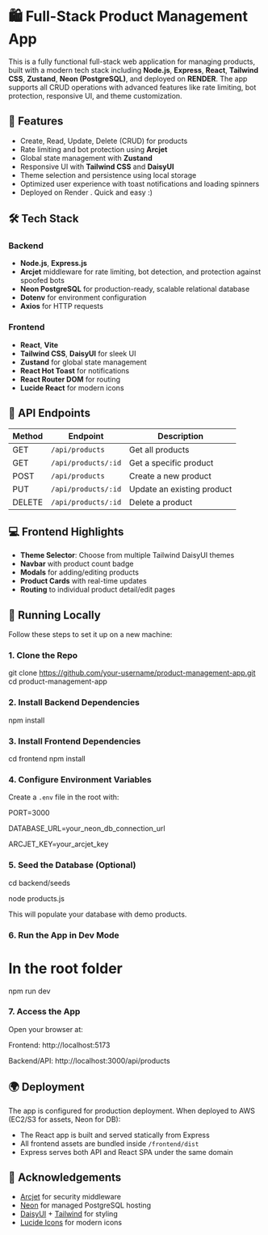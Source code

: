 # 🛍️ Full-Stack Product Management App

This is a fully functional full-stack web application for managing products, built with a modern tech stack including **Node.js**, **Express**, **React**, **Tailwind CSS**, **Zustand**, **Neon (PostgreSQL)**, and deployed on **RENDER**. The app supports all CRUD operations with advanced features like rate limiting, bot protection, responsive UI, and theme customization.

## 🚀 Features

- Create, Read, Update, Delete (CRUD) for products
- Rate limiting and bot protection using **Arcjet**
- Global state management with **Zustand**
- Responsive UI with **Tailwind CSS** and **DaisyUI**
- Theme selection and persistence using local storage
- Optimized user experience with toast notifications and loading spinners
- Deployed on Render . Quick and easy :)

## 🛠️ Tech Stack

### Backend
- **Node.js**, **Express.js**
- **Arcjet** middleware for rate limiting, bot detection, and protection against spoofed bots
- **Neon PostgreSQL** for production-ready, scalable relational database
- **Dotenv** for environment configuration
- **Axios** for HTTP requests

### Frontend
- **React**, **Vite**
- **Tailwind CSS**, **DaisyUI** for sleek UI
- **Zustand** for global state management
- **React Hot Toast** for notifications
- **React Router DOM** for routing
- **Lucide React** for modern icons

## 📡 API Endpoints

| Method | Endpoint                  | Description                     |
|--------|---------------------------|---------------------------------|
| GET    | `/api/products`           | Get all products                |
| GET    | `/api/products/:id`       | Get a specific product          |
| POST   | `/api/products`           | Create a new product            |
| PUT    | `/api/products/:id`       | Update an existing product      |
| DELETE | `/api/products/:id`       | Delete a product                |

## 💻 Frontend Highlights

- **Theme Selector**: Choose from multiple Tailwind DaisyUI themes
- **Navbar** with product count badge
- **Modals** for adding/editing products
- **Product Cards** with real-time updates
- **Routing** to individual product detail/edit pages

## 🧪 Running Locally

Follow these steps to set it up on a new machine:

### 1. Clone the Repo


git clone https://github.com/your-username/product-management-app.git
cd product-management-app


### 2. Install Backend Dependencies


npm install


### 3. Install Frontend Dependencies

cd frontend
npm install


### 4. Configure Environment Variables

Create a `.env` file in the root with:


PORT=3000

DATABASE_URL=your_neon_db_connection_url

ARCJET_KEY=your_arcjet_key


### 5. Seed the Database (Optional)


cd backend/seeds

node products.js


This will populate your database with demo products.

### 6. Run the App in Dev Mode


# In the root folder

npm run dev


### 7. Access the App

Open your browser at:


Frontend: http://localhost:5173

Backend/API: http://localhost:3000/api/products


## 🌍 Deployment

The app is configured for production deployment. When deployed to AWS (EC2/S3 for assets, Neon for DB):

- The React app is built and served statically from Express
- All frontend assets are bundled inside `/frontend/dist`
- Express serves both API and React SPA under the same domain



## 🙏 Acknowledgements

- [Arcjet](https://arcjet.com/) for security middleware
- [Neon](https://neon.tech/) for managed PostgreSQL hosting
- [DaisyUI](https://daisyui.com/) + [Tailwind](https://tailwindcss.com/) for styling
- [Lucide Icons](https://lucide.dev/) for modern icons
